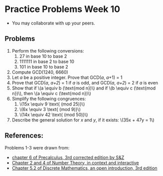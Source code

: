 # Practice Problems Week 10


- You may collaborate with up your peers. 

## Problems

1. Perform the following conversions:
    1. 27 in base 10 to base 2
    2. 1111111 in base 2 to base 10
    3. 101 in base 10 to base 2
2. Compute GCD(1240, 6660)
3. Let *a* be a positive integer. Prove that GCD(*a*, *a*+1) = 1
4. Prove that GCD(*a*, *a+2*) = 1 if *a* is odd, and GCD(*a*, *a+2*) = 2 if *a* is even
5. Show that if \\(a \equiv b (\text{mod n})\\) and if \\(b \equiv c (\text{mod n})\\), then \\(a \equiv c (\text{mod n})\\)
6. Simplify the following congruences:
    1. \\(15x \equiv 9 \text{ (mod 25)}\\)
    1. \\(6x \equiv 3 \text{ (mod 9)}\\)
    1. \\(14x \equiv 42 \text{ (mod 50)}\\)
7. Describe the general solution for *x* and *y*, if it exists: \\(35x + 47y = 1\\)

## References:
Problems 1-3 were drawn from:
- [chapter 6 of Precalculus, 3rd corrected edition by S&Z](https://www.stitz-zeager.com/szprecalculus07042013.pdf)
- [Chapter 2 and 4 of Number Theory, in context and interactive](https://math.gordon.edu/ntic/ntic/section-div-alg.html)
- [Chapter 5.2 of Discrete Mathematics, an open introduction, 3rd edition](https://discrete.openmathbooks.org/dmoi3/sec_addtops-numbth.html)